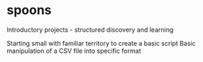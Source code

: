 # spoons
Introductory projects - structured discovery and learning

Starting small with familiar territory to create a basic script
Basic manipulation of a CSV file into specific format

